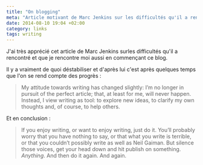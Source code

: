 ```yaml
---
title: "On blogging"
meta: "Article motivant de Marc Jenkins sur les difficultés qu'il a rencontré pour tenir son blog et ce qui l'encourage à continuer."
date: 2014-08-10 19:04 +02:00
category: links
tags: writing
---
```


J'ai très apprécié cet article de Marc Jenkins surles difficultés qu'il a rencontré et que je rencontre moi aussi en commençant ce blog.

Il y a vraiment de quoi déstabiliser et d'après lui c'est après quelques temps que l'on se rend compte des progrès&nbsp;:

<blockquote>
<p>My attitude towards writing has changed slightly: I’m no longer in pursuit of the perfect article; that, at least for me, will never happen. Instead, I view writing as tool: to explore new ideas, to clarify my own thoughts and, of course, to help others.</p>
</blockquote>

Et en conclusion :

<blockquote>
<p>If you enjoy writing, or want to enjoy writing, just do it. You’ll probably worry that you have nothing to say, or that what you write is terrible, or that you couldn’t possibly write as well as Neil Gaiman. But silence those voices, get your head down and hit publish on something. <em>Anything</em>. And then do it again. And again.</p>
</blockquote>
